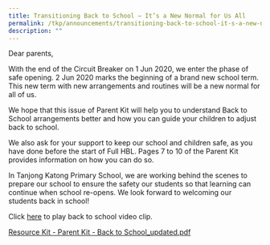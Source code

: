 ```yaml
---
title: Transitioning Back to School – It’s a New Normal for Us All
permalink: /tkp/announcements/transitioning-back-to-school-it-s-a-new-normal-for-us-all/
description: ""
---
```

Dear parents,

  

With the end of the Circuit Breaker on 1 Jun 2020, we enter the phase of safe opening. 2 Jun 2020 marks the beginning of a brand new school term. This new term with new arrangements and routines will be a new normal for all of us.

  

We hope that this issue of Parent Kit will help you to understand Back to School arrangements better and how you can guide your children to adjust back to school.

  

We also ask for your support to keep our school and children safe, as you have done before the start of Full HBL. Pages 7 to 10 of the Parent Kit provides information on how you can do so.

  

In Tanjong Katong Primary School, we are working behind the scenes to prepare our school to ensure the safety our students so that learning can continue when school re-opens. We look forward to welcoming our students back in school!

  

Click [here](https://go.gov.sg/pg-back-to-school-video) to play back to school video clip.

[Resource Kit - Parent Kit - Back to School\_updated.pdf](/files/Resource%20Kit%20-%20Parent%20Kit%20-%20Back%20to%20School_updated.pdf)